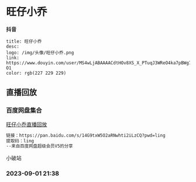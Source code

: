 # 旺仔小乔

**抖音**
```card
title: 旺仔小乔
desc: 
logo: /img/头像/旺仔小乔.png
link: https://www.douyin.com/user/MS4wLjABAAAACdtHOv8XS_X_PTuqJ3WReO4ka7pBWg7fmzG4wjiIZVkUKFOVtbhizl9GkpdOJ-O1
color: rgb(227 229 229)
```

## 直播回放

### 百度网盘集合
[旺仔小乔直播回放](https://pan.baidu.com/s/14G9txW5O2aRNwhti2iLzCQ?pwd=ling)
```html
链接：https://pan.baidu.com/s/14G9txW5O2aRNwhti2iLzCQ?pwd=ling
提取码：ling
--来自百度网盘超级会员V5的分享
```

小破站
### 2023-09-01 21:38
<BiliBili bvid="BV1xu4y1y72z" />
